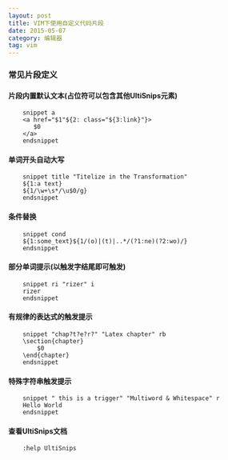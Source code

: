 ```yaml
---
layout: post
title: VIM下使用自定义代码片段
date: 2015-05-07
category: 编辑器
tag: vim
---
```


### 常见片段定义

#### 片段内置默认文本(占位符可以包含其他UltiSnips元素)

        snippet a
        <a href="$1"${2: class="${3:link}"}>
           $0
        </a>
        endsnippet

#### 单词开头自动大写

        snippet title "Titelize in the Transformation"
        ${1:a text}
        ${1/\w+\s*/\u$0/g}
        endsnippet

#### 条件替换

        snippet cond
        ${1:some_text}${1/(o)|(t)|..*/(?1:ne)(?2:wo)/}
        endsnippet

<!-- more -->

#### 部分单词提示(以触发字结尾即可触发)

        snippet ri "rizer" i
        rizer
        endsnippet

#### 有规律的表达式的触发提示

        snippet "chap?t?e?r?" "Latex chapter" rb
        \section{chapter}
            $0
        \end{chapter}
        endsnippet

#### 特殊字符串触发提示

        snippet " this is a trigger" "Multiword & Whitespace" r
        Hello World
        endsnippet

#### 查看UltiSnips文档

        :help UltiSnips
